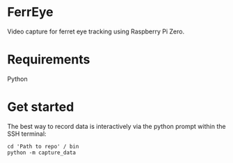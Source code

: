 # FerrEye

Video capture for ferret eye tracking using Raspberry Pi Zero.

# Requirements
Python


# Get started 

The best way to record data is interactively via the python prompt within the SSH terminal:

```
cd 'Path to repo' / bin
python -m capture_data 
```

